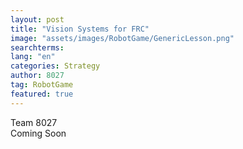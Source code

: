 ```yaml
---
layout: post
title: "Vision Systems for FRC"
image: "assets/images/RobotGame/GenericLesson.png"
searchterms:
lang: "en"
categories: Strategy
author: 8027
tag: RobotGame
featured: true
---
```

Team 8027 <br>
Coming Soon
